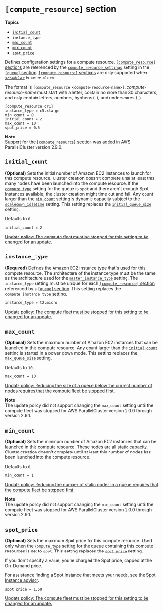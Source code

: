 # `[compute_resource]` section<a name="compute-resource-section"></a>

**Topics**
+ [`initial_count`](#compute-resource-initial-count)
+ [`instance_type`](#compute-resource-instance-type)
+ [`max_count`](#compute-resource-max-count)
+ [`min_count`](#compute-resource-min-count)
+ [`spot_price`](#compute-resource-spot-price)

Defines configuration settings for a compute resource\. [`[compute_resource]` sections](#compute-resource-section) are referenced by the [`compute_resource_settings`](queue-section.md#queue-compute-resource-settings) setting in the [`[queue]` section](queue-section.md)\. [`[compute_resource]` sections](#compute-resource-section) are only supported when [`scheduler`](cluster-definition.md#scheduler) is set to `slurm`\.

The format is `[compute_resource <compute-resource-name>]`\. *compute\-resource\-name* must start with a letter, contain no more than 30 characters, and only contain letters, numbers, hyphens \(\-\), and underscores \(\_\)\.

```
[compute_resource cr1]
instance_type = c5.xlarge
min_count = 0
initial_count = 2
max_count = 10
spot_price = 0.5
```

**Note**  
Support for the [`[compute_resource]` section](#compute-resource-section) was added in AWS ParallelCluster version 2\.9\.0\.

## `initial_count`<a name="compute-resource-initial-count"></a>

**\(Optional\)** Sets the initial number of Amazon EC2 instances to launch for this compute resource\. Cluster creation doesn't complete until at least this many nodes have been launched into the compute resource\. If the [`compute_type`](queue-section.md#queue-compute-type) setting for the queue is `spot` and there aren't enough Spot Instances available, the cluster creation might time out and fail\. Any count larger than the [`min_count`](#compute-resource-min-count) setting is dynamic capacity subject to the [`scaledown_idletime`](scaling-section.md#scaledown-idletime) setting\. This setting replaces the [`initial_queue_size`](cluster-definition.md#configuration-initial-queue-size) setting\.

Defaults to `0`\.

```
initial_count = 2
```

[Update policy: The compute fleet must be stopped for this setting to be changed for an update.](using-pcluster-update.md#update-policy-compute-fleet)

## `instance_type`<a name="compute-resource-instance-type"></a>

**\(Required\)** Defines the Amazon EC2 instance type that's used for this compute resource\. The architecture of the instance type must be the same as the architecture used for the [`master_instance_type`](cluster-definition.md#master-instance-type) setting\. The `instance_type` setting must be unique for each [`[compute_resource]` section](#compute-resource-section) referenced by a [`[queue]` section](queue-section.md)\. This setting replaces the [`compute_instance_type`](cluster-definition.md#compute-instance-type) setting\.

```
instance_type = t2.micro
```

[Update policy: The compute fleet must be stopped for this setting to be changed for an update.](using-pcluster-update.md#update-policy-compute-fleet)

## `max_count`<a name="compute-resource-max-count"></a>

**\(Optional\)** Sets the maximum number of Amazon EC2 instances that can be launched in this compute resource\. Any count larger than the [`initial_count`](#compute-resource-initial-count) setting is started in a power down mode\. This setting replaces the [`max_queue_size`](cluster-definition.md#configuration-max-queue-size) setting\.

Defaults to `10`\.

```
max_count = 10
```

[Update policy: Reducing the size of a queue below the current number of nodes requires that the compute fleet be stopped first.](using-pcluster-update.md#update-policy-max-count)

**Note**  
The update policy did not support changing the `max_count` setting until the compute fleet was stopped for AWS ParallelCluster version 2\.0\.0 through version 2\.9\.1\.

## `min_count`<a name="compute-resource-min-count"></a>

**\(Optional\)** Sets the minimum number of Amazon EC2 instances that can be launched in this compute resource\. These nodes are all static capacity\. Cluster creation doesn't complete until at least this number of nodes has been launched into the compute resource\.

Defaults to `0`\.

```
min_count = 1
```

[Update policy: Reducing the number of static nodes in a queue requires that the compute fleet be stopped first.](using-pcluster-update.md#update-policy-min-count)

**Note**  
The update policy did not support changing the `min_count` setting until the compute fleet was stopped for AWS ParallelCluster version 2\.0\.0 through version 2\.9\.1\.

## `spot_price`<a name="compute-resource-spot-price"></a>

**\(Optional\)** Sets the maximum Spot price for this compute resource\. Used only when the [`compute_type`](queue-section.md#queue-compute-type) setting for the queue containing this compute resources is set to `spot`\. This setting replaces the [`spot_price`](cluster-definition.md#spot-price) setting\.

If you don't specify a value, you're charged the Spot price, capped at the On\-Demand price\.

For assistance finding a Spot Instance that meets your needs, see the [Spot Instance advisor](https://aws.amazon.com/ec2/spot/instance-advisor/)\.

```
spot_price = 1.50
```

[Update policy: The compute fleet must be stopped for this setting to be changed for an update.](using-pcluster-update.md#update-policy-compute-fleet)